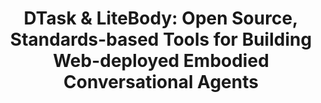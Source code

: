 ---
name: "Dtask and Litebody"
title: "DTask & LiteBody: Open Source, Standards-based Tools for Building Web-deployed Embodied Conversational Agents"
project: null
event: "Proceedings of Intelligent Virtual Agents, Amsterdam."
authors:
- name: "Bickmore, T."
- name: "Schulman, D."
- name: "Shaw, G."
year: 2009
resources:
- name: "IVA09 litebody"
  src: "IVA09.litebody.pdf"
external_url: null
draft: false 
headless: true
headless: true
---